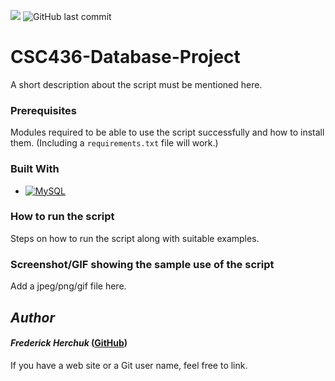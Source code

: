 ![](https://img.shields.io/badge/created-november%202022-blue)
![GitHub last commit](https://img.shields.io/github/last-commit/fherchuk/CSC436-Database-Project)

# CSC436-Database-Project
A short description about the script must be mentioned here.

### Prerequisites
<!--Remove the below lines and add yours -->
Modules required to be able to use the script successfully
and how to install them.
(Including a `requirements.txt` file will work.)
### Built With
* [![MySQL][MySQL.js]][MySQL-url]

### How to run the script
<!--Remove the below lines and add yours -->
Steps on how to run the script along with suitable examples.

### Screenshot/GIF showing the sample use of the script
<!--Remove the below lines and add yours -->
Add a jpeg/png/gif file here.

## *Author*
<!--Remove the below lines and add yours -->
#### *Frederick Herchuk* ([GitHub](https://github.com/fherchuk))
If you have a web site or a Git user name, feel free to link.

<!--MARKDOWN BADGES-->
[MySQL.js]: https://img.shields.io/badge/mysql-ffead5?style=for-the-badge&logo=mysql&logoColor=4479A1
[MySQL-url]: https://www.mysql.com/

